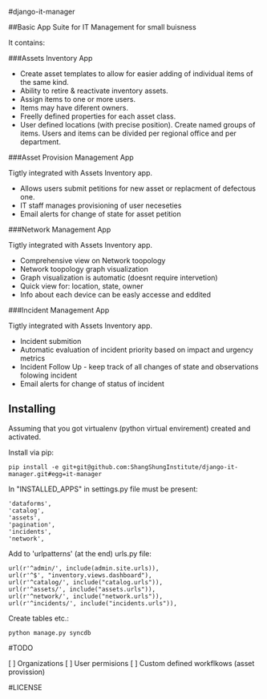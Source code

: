 #django-it-manager

##Basic App Suite for IT Management for small buisness

It contains:

###Assets Inventory App

* Create asset templates to allow for easier adding of individual items of the same kind.
* Ability to retire & reactivate inventory assets.
* Assign items to one or more users.
* Items may have diferent owners.
* Freelly defined properties for each asset class.
* User defined locations (with precise position).
Create named groups of items.
Users and items can be divided per regional office and per department.

###Asset Provision Management App

Tigtly integrated with Assets Inventory app.
* Allows users submit petitions for new asset or replacment of defectous one.
* IT staff manages provisioning of user neceseties
* Email alerts for change of state for asset petition

###Network Management App

Tigtly integrated with Assets Inventory app.
* Comprehensive view on Network toopology
* Network toopology graph visualization
* Graph visualization is automatic (doesnt require intervetion)
* Quick view for: location, state, owner
* Info about each device can be easly accesse and eddited

###Incident Management App

Tigtly integrated with Assets Inventory app.
* Incident submition
* Automatic evaluation of incident priority based on impact and urgency metrics
* Incident Follow Up - keep track of all changes of state and observations folowing incident
* Email alerts for change of status of incident

Installing
----------
Assuming that you got virtualenv (python virtual envirement) created and activated.

Install via pip:

    pip install -e git+git@github.com:ShangShungInstitute/django-it-manager.git#egg=it-manager

In "INSTALLED_APPS" in settings.py file must be present:
    
    'dataforms',
    'catalog',
    'assets',
    'pagination',
    'incidents',
    'network',

Add to 'urlpatterns' (at the end) urls.py file:
    
    url(r'^admin/', include(admin.site.urls)),
    url(r'^$', "inventory.views.dashboard"),
    url(r'^catalog/', include("catalog.urls")),
    url(r'^assets/', include("assets.urls")),
    url(r'^network/', include("network.urls")),
    url(r'^incidents/', include("incidents.urls")),
    
Create tables etc.:

    python manage.py syncdb

#TODO

  [ ] Organizations
  [ ] User permisions
  [ ] Custom defined workflkows (asset provission)

#LICENSE


